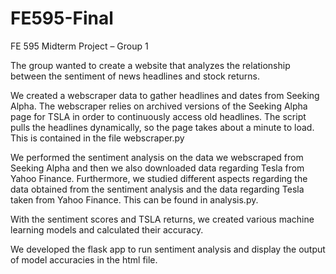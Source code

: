 # FE595-Final

FE 595 Midterm Project – Group 1

The group wanted to create a website that analyzes the relationship between the sentiment of news headlines and stock returns.

We created a webscraper data to gather headlines and dates from Seeking Alpha. The webscraper relies on archived versions of the Seeking Alpha page for TSLA in order to continuously access old headlines. The script pulls the headlines dynamically, so the page takes about a minute to load. This is contained in the file webscraper.py

We performed the sentiment analysis on the data we webscraped from Seeking Alpha and then we also downloaded data regarding Tesla from Yahoo Finance. Furthermore, we studied different aspects regarding the data obtained from the sentiment analysis and the data regarding Tesla taken from Yahoo Finance. This can be found in analysis.py.

With the sentiment scores and TSLA returns, we created various machine learning models and calculated their accuracy.

We developed the flask app to run sentiment analysis and display the output of model accuracies in the html file.

